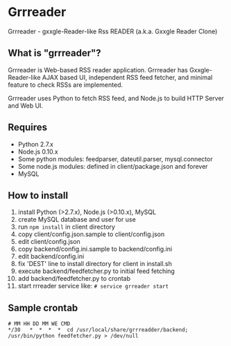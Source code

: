 Grrreader
========================================

Grrreader - gxxgle-Reader-like Rss READER
(a.k.a. Gxxgle Reader Clone)


What is "grrreader"?
-------------------

Grrreader is Web-based RSS reader application. Grrreader has
Gxxgle-Reader-like AJAX based UI, independent RSS feed fetcher,
and minimal feature to check RSSs are implemented.

Grrreader uses Python to fetch RSS feed, and Node.js to build HTTP Server
and Web UI.


Requires
--------
 * Python 2.7.x
 * Node.js 0.10.x
 * Some python modules: feedparser, dateutil.parser, mysql.connector
 * Some node.js modules: defined in client/package.json and forever
 * MySQL


How to install
--------------

1. install Python (>2.7.x), Node.js (>0.10.x), MySQL
2. create MySQL database and user for use
3. run `npm install` in client directory
4. copy client/config.json.sample to client/config.json
5. edit client/config.json
6. copy backend/config.ini.sample to backend/config.ini
7. edit backend/config.ini
8. fix 'DEST' line to install directory for client in install.sh
9. execute backend/feedfetcher.py to initial feed fetching
10. add backend/feedfetcher.py to crontab
11. start rrreader service like: `# service grreader start`


Sample crontab
--------------
    # MM HH DD MM WE CMD
    */30   *  *  *  *  cd /usr/local/share/grrreadder/backend; /usr/bin/python feedfetcher.py > /dev/null


